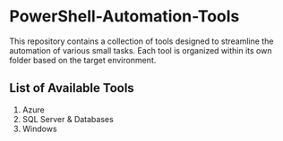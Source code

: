 # PowerShell-Automation-Tools
This repository contains a collection of tools designed to streamline the automation of various small tasks. Each tool is organized within its own folder based on the target environment. 

## List of Available Tools
1. Azure
2. SQL Server & Databases
3. Windows
